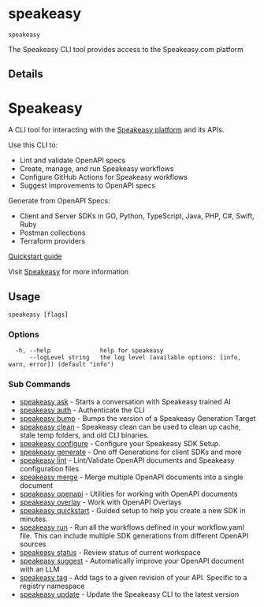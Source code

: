 # speakeasy  
`speakeasy`  


The Speakeasy CLI tool provides access to the Speakeasy.com platform  

## Details

# Speakeasy 

A CLI tool for interacting with the [Speakeasy platform](https://www.speakeasy.com/) and its APIs.

Use this CLI to:
- Lint and validate OpenAPI specs
- Create, manage, and run Speakeasy workflows
- Configure GitHub Actions for Speakeasy workflows
- Suggest improvements to OpenAPI specs

Generate from OpenAPI Specs:
- Client and Server SDKs in GO, Python, TypeScript, Java, PHP, C#, Swift, Ruby
- Postman collections
- Terraform providers

[Quickstart guide](https://www.speakeasy.com/docs/create-client-sdks)

Visit [Speakeasy](https://www.speakeasy.com/) for more information


## Usage

```
speakeasy [flags]
```

### Options

```
  -h, --help              help for speakeasy
      --logLevel string   the log level (available options: [info, warn, error]) (default "info")
```

### Sub Commands

* [speakeasy ask](ask.md)	 - Starts a conversation with Speakeasy trained AI
* [speakeasy auth](auth/README.md)	 - Authenticate the CLI
* [speakeasy bump](bump.md)	 - Bumps the version of a Speakeasy Generation Target
* [speakeasy clean](clean.md)	 - Speakeasy clean can be used to clean up cache, stale temp folders, and old CLI binaries.
* [speakeasy configure](configure/README.md)	 - Configure your Speakeasy SDK Setup.
* [speakeasy generate](generate/README.md)	 - One off Generations for client SDKs and more
* [speakeasy lint](lint/README.md)	 - Lint/Validate OpenAPI documents and Speakeasy configuration files
* [speakeasy merge](merge.md)	 - Merge multiple OpenAPI documents into a single document
* [speakeasy openapi](openapi/README.md)	 - Utilities for working with OpenAPI documents
* [speakeasy overlay](overlay/README.md)	 - Work with OpenAPI Overlays
* [speakeasy quickstart](quickstart.md)	 - Guided setup to help you create a new SDK in minutes.
* [speakeasy run](run.md)	 - Run all the workflows defined in your workflow.yaml file. This can include multiple SDK generations from different OpenAPI sources
* [speakeasy status](status.md)	 - Review status of current workspace
* [speakeasy suggest](suggest/README.md)	 - Automatically improve your OpenAPI document with an LLM
* [speakeasy tag](tag/README.md)	 - Add tags to a given revision of your API. Specific to a registry namespace
* [speakeasy update](update.md)	 - Update the Speakeasy CLI to the latest version
